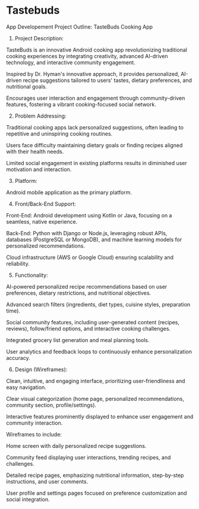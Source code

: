 # Tastebuds
App Developement
Project Outline: TasteBuds Cooking App

1. Project Description:

TasteBuds is an innovative Android cooking app revolutionizing traditional cooking experiences by integrating creativity, advanced AI-driven technology, and interactive community engagement.

Inspired by Dr. Hyman's innovative approach, it provides personalized, AI-driven recipe suggestions tailored to users' tastes, dietary preferences, and nutritional goals.

Encourages user interaction and engagement through community-driven features, fostering a vibrant cooking-focused social network.

2. Problem Addressing:

Traditional cooking apps lack personalized suggestions, often leading to repetitive and uninspiring cooking routines.

Users face difficulty maintaining dietary goals or finding recipes aligned with their health needs.

Limited social engagement in existing platforms results in diminished user motivation and interaction.

3. Platform:

Android mobile application as the primary platform.

4. Front/Back-End Support:

Front-End: Android development using Kotlin or Java, focusing on a seamless, native experience.

Back-End: Python with Django or Node.js, leveraging robust APIs, databases (PostgreSQL or MongoDB), and machine learning models for personalized recommendations.

Cloud infrastructure (AWS or Google Cloud) ensuring scalability and reliability.

5. Functionality:

AI-powered personalized recipe recommendations based on user preferences, dietary restrictions, and nutritional objectives.

Advanced search filters (ingredients, diet types, cuisine styles, preparation time).

Social community features, including user-generated content (recipes, reviews), follow/friend options, and interactive cooking challenges.

Integrated grocery list generation and meal planning tools.

User analytics and feedback loops to continuously enhance personalization accuracy.

6. Design (Wireframes):

Clean, intuitive, and engaging interface, prioritizing user-friendliness and easy navigation.

Clear visual categorization (home page, personalized recommendations, community section, profile/settings).

Interactive features prominently displayed to enhance user engagement and community interaction.

Wireframes to include:

Home screen with daily personalized recipe suggestions.

Community feed displaying user interactions, trending recipes, and challenges.

Detailed recipe pages, emphasizing nutritional information, step-by-step instructions, and user comments.

User profile and settings pages focused on preference customization and social integration.

